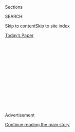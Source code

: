 <div id="app">

<div>

<div>

<div>

<div class="NYTAppHideMasthead css-1q2w90k e1suatyy0">

<div class="section css-ui9rw0 e1suatyy2">

<div class="css-eph4ug er09x8g0">

<div class="css-6n7j50">

</div>

<span class="css-1dv1kvn">Sections</span>

<div class="css-10488qs">

<span class="css-1dv1kvn">SEARCH</span>

</div>

[Skip to content](#site-content)[Skip to site index](#site-index)

</div>

<div class="css-10698na e1huz5gh0">

</div>

</div>

<div id="masthead-bar-one" class="section hasLinks css-15hmgas e1csuq9d3">

<div class="css-uqyvli e1csuq9d0">

</div>

<div class="css-1uqjmks e1csuq9d1">

</div>

<div class="css-9e9ivx">

[](https://myaccount.nytimes.com/auth/login?response_type=cookie&client_id=vi)

</div>

<div class="css-1bvtpon e1csuq9d2">

[Today’s Paper](https://www.nytimes.com/section/todayspaper)

</div>

</div>

</div>

</div>

<div data-aria-hidden="false">

<div id="site-content" role="main">

<div>

<div class="css-1aor85t" style="opacity:0.000000001;z-index:-1;visibility:hidden">

<div class="css-1hqnpie">

<div class="css-epjblv">

<span class="css-17xtcya">[Opinion](/section/opinion)</span><span class="css-x15j1o">|</span><span class="css-fwqvlz">How
to Identify Flawed Research Before It Becomes Dangerous</span>

</div>

<div class="css-k008qs">

<div class="css-1iwv8en">

<span class="css-18z7m18"></span>

<div>

</div>

</div>

<span class="css-1n6z4y">https://nyti.ms/2CV1M2o</span>

<div class="css-1705lsu">

<div class="css-4xjgmj">

<div class="css-4skfbu" role="toolbar" data-aria-label="Social Media Share buttons, Save button, and Comments Panel with current comment count" data-testid="share-tools">

  - 
  - 
  - 
  - 
    
    <div class="css-6n7j50">
    
    </div>

  - 

</div>

</div>

</div>

</div>

</div>

</div>

<div id="NYT_TOP_BANNER_REGION" class="css-13pd83m">

</div>

<div id="top-wrapper" class="css-1sy8kpn">

<div id="top-slug" class="css-l9onyx">

Advertisement

</div>

[Continue reading the main story](#after-top)

<div class="ad top-wrapper" style="text-align:center;height:100%;display:block;min-height:250px">

<div id="top" class="place-ad" data-position="top" data-size-key="top">

</div>

</div>

<div id="after-top">

</div>

</div>

<div>

<div class="css-v5btjw etb61u70">

<div class="css-v05ibm etb61u71">

[Opinion](/section/opinion)

</div>

</div>

<div id="sponsor-wrapper" class="css-1hyfx7x">

<div id="sponsor-slug" class="css-19vbshk">

Supported by

</div>

[Continue reading the main story](#after-sponsor)

<div id="sponsor" class="ad sponsor-wrapper" style="text-align:center;height:100%;display:block">

</div>

<div id="after-sponsor">

</div>

</div>

<div class="css-186x18t">

</div>

<div class="css-1vkm6nb ehdk2mb0">

# How to Identify Flawed Research Before It Becomes Dangerous

</div>

Scientists and journalists need to establish a service to review
research that’s publicized before it is peer reviewed.

<div class="css-18e8msd">

<div class="css-vp77d3 epjyd6m0">

<div class="css-1baulvz">

By <span class="css-1baulvz" itemprop="name">Michael B. Eisen</span> and
<span class="css-1baulvz last-byline" itemprop="name">Robert
Tibshirani</span>

<div class="css-8atqhb">

Mr. Eisen is a biologist at the University of California, Berkeley. Mr.
Tibshirani is a statistician at Stanford University.

</div>

</div>

</div>

  - July 20, 2020

  - 
    
    <div class="css-4xjgmj">
    
    <div class="css-d8bdto" role="toolbar" data-aria-label="Social Media Share buttons, Save button, and Comments Panel with current comment count" data-testid="share-tools">
    
      - 
      - 
      - 
      - 
        
        <div class="css-6n7j50">
        
        </div>
    
      - 
    
    </div>
    
    </div>

</div>

![<span class="css-cch8ym"><span class="css-1dv1kvn">Credit</span><span class="css-cnj6d5 e1z0qqy90" itemprop="copyrightHolder"><span class="css-1ly73wi e1tej78p0">Credit...</span><span>By
Yoshi
Sodeoka</span></span></span>](https://static01.nyt.com/images/2020/07/20/autossell/Preprints-NYT-22_still/Preprints-NYT-22_still-mediumSquareAt3X.jpg)

</div>

<div class="section meteredContent css-1r7ky0e" name="articleBody" itemprop="articleBody">

<div class="css-1fanzo5 StoryBodyCompanionColumn">

<div class="css-53u6y8">

Researchers have responded to the challenge of the coronavirus with a
commitment to speed and cooperation, featuring the rapid sharing of
preliminary findings through
“[preprints](https://connect.medrxiv.org/relate/content/181),”
scientific manuscripts that have not yet undergone formal peer review.

We are thrilled that researchers have embraced preprints, which are
making new ideas, data and discoveries about the pandemic available to
scientists and the public in almost real time. An example is the work of
Bhramar Mukherjee and her team at the University of Michigan, whose
research modeling the Covid-19 outbreak in India helped guide that
government’s lockdown policies.

But the open dissemination of early versions of papers has created a
challenge: how to ensure that policymakers and the public do not act too
hastily on early studies that are soon shown to have serious errors.

A case in point occurred in April when a group of scientists from
Stanford University posted the results of a study of previous exposure
to the coronavirus in 3,300 residents of Santa Clara, Calif. Their
paper,
[published](https://www.medrxiv.org/content/10.1101/2020.04.14.20062463v1?versioned=true)
on the preprint server medRxiv, concluded that “the number of infections
is 50- to 85-fold larger than the number of cases detected,” suggesting
that the fatality rates due to the coronavirus were much lower than
previously thought.

</div>

</div>

<div class="css-1fanzo5 StoryBodyCompanionColumn">

<div class="css-53u6y8">

Given the policy implications of such a result, it is no surprise that
the study received immediate attention on social media, and in the local
and national press. But the methods and results of the study were
quickly questioned by scientists, who used
[Twitter](https://twitter.com/wfithian/status/1252692357788479488?s=20),
blogs and online comments on medRxiv to air
[concerns](https://undark.org/2020/04/24/john-ioannidis-covid-19-death-rate-critics/)
about the study’s
[design](https://statmodeling.stat.columbia.edu/2020/04/19/fatal-flaws-in-stanford-study-of-coronavirus-prevalence/),
the reliability of the antibody tests and the statistical methodology,
including important errors in the basic mathematical formulas.

This coupling of rapid dissemination with an informal, crowdsourced form
of peer review reflects a new and potentially transformative way to do
science. But the speed of modern journalism, and the lack of familiarity
of the press and public with preprints, meant that despite being largely
debunked, the results were pretty much taken at face value.

It has always been a challenge for science journalists to balance the
results of individual studies against the complex and often contentious
process by which science converges on a better understanding of reality.
In the past, because they were generally reporting on studies that had
been through peer review at a scholarly journal, journalists could be
confident that the work they were describing had received at least some
scrutiny from independent scientists, even if that did not guarantee its
accuracy.

But the slow and staid system of journal peer review in its current form
offers little help to journalists in the rapid-fire world of preprints,
especially amid a pandemic when there are strong forces aligned against
patience. The best initial reporting on the Stanford study incorporated
the concerns raised by scientists on Twitter. But we realize that we
cannot rely on this as the sole means of guarding against the overly
hasty application of science reported in preprints.

That is why we and [a group of over 100
scientists](https://docs.google.com/spreadsheets/d/1NgNbxbMq6X4EBY3Zv8sFQhpqLNNOHRce9VfaWbynI5U/edit?usp=sharing)
are calling for American scientists and journalists to join forces to
create a rapid-review service for preprints of broad public interest. It
would corral a diverse contingent of scientists ready to comment on new
preprints and to be responsive to reporters on deadline. This would
provide journalists reliable access to independent scientists to help
deal with today’s growing stream of preprints.

</div>

</div>

<div class="css-1fanzo5 StoryBodyCompanionColumn">

<div class="css-53u6y8">

Such a service would collaborate with journals and other respected
organizations working at the interface between science and journalism.
For example, [SciLine](https://www.sciline.org/) — a philanthropically
supported free service for journalists based at the American Association
for the Advancement of Science — mediates hundreds of media interviews
with scientists every year, and similar organizations exist in
[Britain](https://www.sciencemediacentre.org/),
[Germany](https://www.sciencemediacenter.de/en/our-offers/portfolio),
[Australia](https://www.smc.org.au/) and [New
Zealand](https://www.sciencemediacentre.co.nz/). The service would also
collaborate with professional organizations, such as the American
Statistical Association, to recruit a team of volunteers with the
expertise needed to assess new preprints on journalists’ timelines.

We hope that scientists will step up to this need and provide
journalists with the tools they need to better understand the research
and convey its practical message. The public and policymakers must
demand this kind of scrutiny before they turn the latest science on
Covid-19 or anything else into policy or individual action.

Michael Eisen is a biologist at the University of California, Berkeley.
Robert Tibshirani is a statistician at Stanford University.

*The Times is committed to publishing* [*a diversity of
letters*](https://www.nytimes.com/2019/01/31/opinion/letters/letters-to-editor-new-york-times-women.html)
*to the editor. We’d like to hear what you think about this or any of
our articles. Here are some*
[*tips*](https://help.nytimes.com/hc/en-us/articles/115014925288-How-to-submit-a-letter-to-the-editor)*.
And here’s our email:*
[*letters@nytimes.com*](mailto:letters@nytimes.com)*.*

*Follow The New York Times Opinion section on*
[*Facebook*](https://www.facebook.com/nytopinion)*,* [*Twitter
(@NYTopinion)*](http://twitter.com/NYTOpinion) *and*
[*Instagram*](https://www.instagram.com/nytopinion/)*.*

</div>

</div>

</div>

<div>

</div>

<div>

</div>

<div>

</div>

<div>

<div id="bottom-wrapper" class="css-1ede5it">

<div id="bottom-slug" class="css-l9onyx">

Advertisement

</div>

[Continue reading the main story](#after-bottom)

<div id="bottom" class="ad bottom-wrapper" style="text-align:center;height:100%;display:block;min-height:90px">

</div>

<div id="after-bottom">

</div>

</div>

</div>

</div>

</div>

## Site Index

<div>

</div>

## Site Information Navigation

  - [© <span>2020</span> <span>The New York Times
    Company</span>](https://help.nytimes.com/hc/en-us/articles/115014792127-Copyright-notice)

<!-- end list -->

  - [NYTCo](https://www.nytco.com/)
  - [Contact
    Us](https://help.nytimes.com/hc/en-us/articles/115015385887-Contact-Us)
  - [Work with us](https://www.nytco.com/careers/)
  - [Advertise](https://nytmediakit.com/)
  - [T Brand Studio](http://www.tbrandstudio.com/)
  - [Your Ad
    Choices](https://www.nytimes.com/privacy/cookie-policy#how-do-i-manage-trackers)
  - [Privacy](https://www.nytimes.com/privacy)
  - [Terms of
    Service](https://help.nytimes.com/hc/en-us/articles/115014893428-Terms-of-service)
  - [Terms of
    Sale](https://help.nytimes.com/hc/en-us/articles/115014893968-Terms-of-sale)
  - [Site Map](https://spiderbites.nytimes.com)
  - [Help](https://help.nytimes.com/hc/en-us)
  - [Subscriptions](https://www.nytimes.com/subscription?campaignId=37WXW)

</div>

</div>

</div>

</div>
